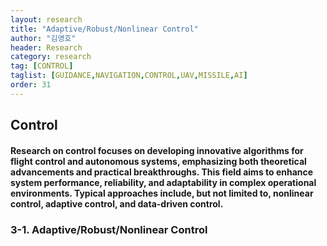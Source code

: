 ```yaml
---
layout: research
title: "Adaptive/Robust/Nonlinear Control"
author: "김영호"
header: Research 
category: research 
tag: [CONTROL]
taglist: [GUIDANCE,NAVIGATION,CONTROL,UAV,MISSILE,AI]
order: 31
---
```


## Control

#### Research on control focuses on developing innovative algorithms for flight control and autonomous systems, emphasizing both theoretical advancements and practical breakthroughs. This field aims to enhance system performance, reliability, and adaptability in complex operational environments. Typical approaches include, but not limited to, nonlinear control, adaptive control, and data-driven control. 

### 3-1. Adaptive/Robust/Nonlinear Control
